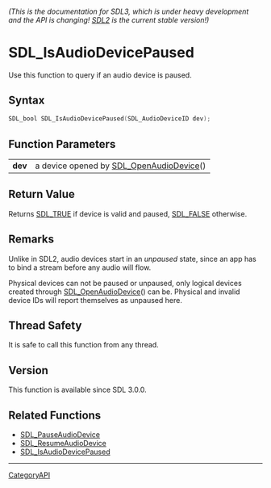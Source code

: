 ###### (This is the documentation for SDL3, which is under heavy development and the API is changing! [SDL2](https://wiki.libsdl.org/SDL2/) is the current stable version!)
# SDL_IsAudioDevicePaused

Use this function to query if an audio device is paused.

## Syntax

```c
SDL_bool SDL_IsAudioDevicePaused(SDL_AudioDeviceID dev);

```

## Function Parameters

|             |                                                                 |
| ----------- | --------------------------------------------------------------- |
| **dev**     | a device opened by [SDL_OpenAudioDevice](SDL_OpenAudioDevice.md)() |

## Return Value

Returns [SDL_TRUE](SDL_TRUE.md) if device is valid and paused,
[SDL_FALSE](SDL_FALSE.md) otherwise.

## Remarks

Unlike in SDL2, audio devices start in an _unpaused_ state, since an app
has to bind a stream before any audio will flow.

Physical devices can not be paused or unpaused, only logical devices
created through [SDL_OpenAudioDevice](SDL_OpenAudioDevice.md)() can be.
Physical and invalid device IDs will report themselves as unpaused here.

## Thread Safety

It is safe to call this function from any thread.

## Version

This function is available since SDL 3.0.0.

## Related Functions

* [SDL_PauseAudioDevice](SDL_PauseAudioDevice.md)
* [SDL_ResumeAudioDevice](SDL_ResumeAudioDevice.md)
* [SDL_IsAudioDevicePaused](SDL_IsAudioDevicePaused.md)

----
[CategoryAPI](CategoryAPI.md)
